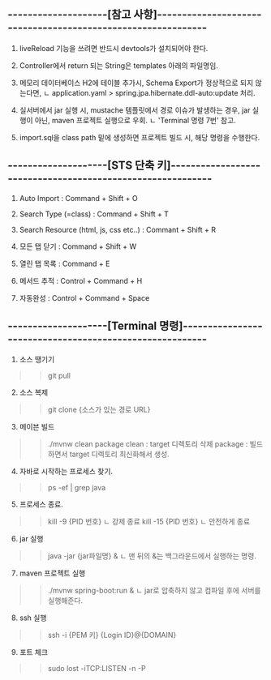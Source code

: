 --------------------[참고 사항]-------------------------------------------------------------
------------------------------------------------------------------------------------------

1. liveReload 기능을 쓰려면 반드시 devtools가 설치되어야 한다.

2. Controller에서 return 되는 String은 templates 아래의 파일명임.

3. 메모리 데이터베이스 H2에 테이블 추가시, Schema Export가 정상적으로 되지 않는다면,
ㄴ application.yaml > spring.jpa.hibernate.ddl-auto:update 처리.

4. 실서버에서 jar 실행 시, mustache 템플릿에서 경로 이슈가 발생하는 경우, jar 실행이 아닌, maven 프로젝트 실행으로 우회.
ㄴ 'Terminal 명령 7번' 참고.

5. import.sql을 class path 밑에 생성하면 프로젝트 빌드 시, 해당 명령을 수행한다.

--------------------[STS 단축 키]-----------------------------------------------------------
------------------------------------------------------------------------------------------
1. Auto Import : Command + Shift + O

2. Search Type (=class) : Command + Shift + T

3. Search Resource (html, js, css etc..) : Commant + Shift + R

4. 모든 탭 닫기 : Command + Shift + W

5. 열린 탭 목록 : Command + E

6. 메서드 추적 : Control + Command + H

7. 자동완성 : Control + Command + Space

--------------------[Terminal 명령]--------------------------------------------------------
------------------------------------------------------------------------------------------

1. 소스 땡기기
>> git pull

2. 소스 복제
>> git clone {소스가 있는 경로 URL}

3. 메이븐 빌드
>> ./mvnw clean package
clean : target 디렉토리 삭제
package : 빌드하면서 target 디렉토리 최신화해서 생성.

4. 자바로 시작하는 프로세스 찾기.
>> ps -ef | grep java

5. 프로세스 종료.
>> kill -9 {PID 번호}
ㄴ 강제 종료
>> kill -15 {PID 번호}
ㄴ 안전하게 종료 

6. jar 실행
>> java -jar {jar파일명} &
ㄴ 맨 뒤의 &는 백그라운드에서 실행하는 명령.

7. maven 프로젝트 실행
>> ./mvnw spring-boot:run &
ㄴ jar로 압축하지 않고 컴파일 후에 서버를 실행해준다.

8. ssh 실행
>> ssh -i {PEM 키} {Login ID}@{DOMAIN}

9. 포트 체크
>> sudo lost -iTCP:LISTEN -n -P
